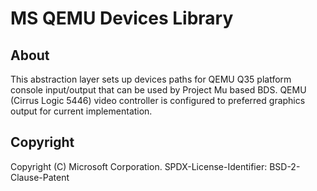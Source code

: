 # MS QEMU Devices Library

## About

This abstraction layer sets up devices paths for QEMU Q35 platform console input/output that can be used by Project Mu
based BDS.
QEMU (Cirrus Logic 5446) video controller is configured to preferred graphics output for current implementation.

## Copyright

Copyright (C) Microsoft Corporation.
SPDX-License-Identifier: BSD-2-Clause-Patent
